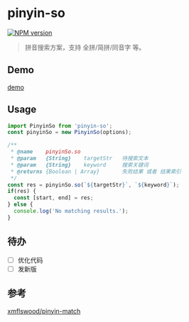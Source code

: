 # pinyin-so

[![NPM version][npm-image]][npm-url]

[npm-image]: https://img.shields.io/npm/v/pinyin-so.svg?longCache=true&style=for-the-badge
[npm-url]: https://www.npmjs.com/package/pinyin-so

> 拼音搜索方案，支持 全拼/简拼/同音字 等。

## Demo

[demo](https://realign.github.io/pinyin-so/code/demo/build)

## Usage

```js
import PinyinSo from 'pinyin-so';
const pinyinSo = new PinyinSo(options);

/**
 * @name    pinyinSo.so
 * @param   {String}    targetStr   待搜索文本
 * @param   {String}    keyword     搜索关键词
 * @returns {Boolean | Array}       失败结果 或者 结果索引
 */
const res = pinyinSo.so(`${targetStr}`, `${keyword}`);
if(res) {
  const [start, end] = res;
} else {
  console.log('No matching results.');
}
```

## 待办

* [ ] 优化代码
* [ ] 发新版

## 参考

[xmflswood/pinyin-match](https://github.com/xmflswood/pinyin-match)
